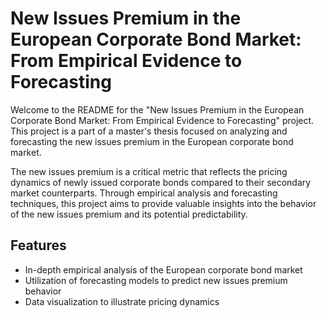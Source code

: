 # New Issues Premium in the European Corporate Bond Market: From Empirical Evidence to Forecasting

Welcome to the README for the "New Issues Premium in the European Corporate Bond Market: From Empirical Evidence to Forecasting" project. This project is a part of a master's thesis focused on analyzing and forecasting the new issues premium in the European corporate bond market.

The new issues premium is a critical metric that reflects the pricing dynamics of newly issued corporate bonds compared to their secondary market counterparts. Through empirical analysis and forecasting techniques, this project aims to provide valuable insights into the behavior of the new issues premium and its potential predictability.

## Features

- In-depth empirical analysis of the European corporate bond market
- Utilization of forecasting models to predict new issues premium behavior
- Data visualization to illustrate pricing dynamics
